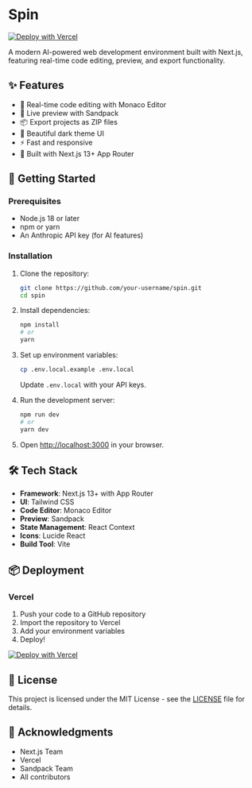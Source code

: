 # Spin

[![Deploy with Vercel](https://vercel.com/button)](https://vercel.com/new/clone?repository-url=https%3A%2F%2Fgithub.com%2Fyour-username%2Fspin&env=NEXT_PUBLIC_ANTHROPIC_API_KEY&envDescription=Anthropic%20API%20key%20for%20AI%20code%20generation&project-name=spin-ai&repository-name=spin-ai)

A modern AI-powered web development environment built with Next.js, featuring real-time code editing, preview, and export functionality.

## ✨ Features

- 🚀 Real-time code editing with Monaco Editor
- 🔄 Live preview with Sandpack
- 📦 Export projects as ZIP files
- 🎨 Beautiful dark theme UI
- ⚡ Fast and responsive
- 🔗 Built with Next.js 13+ App Router

## 🚀 Getting Started

### Prerequisites

- Node.js 18 or later
- npm or yarn
- An Anthropic API key (for AI features)

### Installation

1. Clone the repository:
   ```bash
   git clone https://github.com/your-username/spin.git
   cd spin
   ```

2. Install dependencies:
   ```bash
   npm install
   # or
   yarn
   ```

3. Set up environment variables:
   ```bash
   cp .env.local.example .env.local
   ```
   Update `.env.local` with your API keys.

4. Run the development server:
   ```bash
   npm run dev
   # or
   yarn dev
   ```

5. Open [http://localhost:3000](http://localhost:3000) in your browser.

## 🛠️ Tech Stack

- **Framework**: Next.js 13+ with App Router
- **UI**: Tailwind CSS
- **Code Editor**: Monaco Editor
- **Preview**: Sandpack
- **State Management**: React Context
- **Icons**: Lucide React
- **Build Tool**: Vite

## 📦 Deployment

### Vercel

1. Push your code to a GitHub repository
2. Import the repository to Vercel
3. Add your environment variables
4. Deploy!

[![Deploy with Vercel](https://vercel.com/button)](https://vercel.com/new/clone?repository-url=https%3A%2F%2Fgithub.com%2Fyour-username%2Fspin&env=NEXT_PUBLIC_ANTHROPIC_API_KEY&envDescription=Anthropic%20API%20key%20for%20AI%20code%20generation&project-name=spin-ai&repository-name=spin-ai)

## 📝 License

This project is licensed under the MIT License - see the [LICENSE](LICENSE) file for details.

## 🙏 Acknowledgments

- Next.js Team
- Vercel
- Sandpack Team
- All contributors